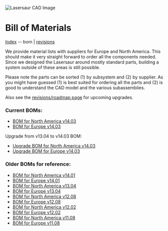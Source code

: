 ![Lasersaur CAD Image](http://farm9.staticflickr.com/8156/7139609703_b8134916f2_z.jpg)

Bill of Materials
==========

[Index](index.md) -- bom | [revisions](revisions.md)

We provide material lists with suppliers for Europe and North America. This should make it very straight forward to order all the components needed. Since we designed the Lasersaur around mostly standard parts, building a system outside of these areas is still possible.

Please note the parts can be sorted (1) by subsystem and (2) by supplier. As you might have guessed (1) is best suited for ordering all the parts and (2) is good to understand the CAD model and the various subassemblies.

Also see the [revisions/roadmap page](revisions.md) for upcoming upgrades.

### Current BOMs:

*  [BOM for North America v14.03](boms/bom-1403-suppliers-usd)
*  [BOM for Europe v14.03](boms/bom-1403-suppliers-eur)


Upgrade from v13.04 to v14.03 BOM:

*  [Upgrade BOM for North America v14.03](http://labs.nortd.com/lasersaur/bom-1403upgrade-suppliers-usd)
*  [Upgrade BOM for Europe v14.03](http://labs.nortd.com/lasersaur/bom-1403upgrade-suppliers-eur)


### Older BOMs for reference:
*  [BOM for North America v14.01](http://labs.nortd.com/lasersaur/bom-suppliers-usd)
*  [BOM for Europe v14.01](http://labs.nortd.com/lasersaur/bom-suppliers-eur)
*  [BOM for North America v13.04](http://labs.nortd.com/lasersaur/bom-1304-suppliers-usd)
*  [BOM for Europe v13.04](http://labs.nortd.com/lasersaur/bom-1304-suppliers-eur)
*  [BOM for North America v12.08](http://labs.nortd.com/lasersaur/bom-one-suppliers-usd)
*  [BOM for Europe v12.08](http://labs.nortd.com/lasersaur/bom-one-suppliers-eur)
*  [BOM for North America v12.02](http://labs.nortd.com/lasersaur/bom-zero-suppliers-usd)
*  [BOM for Europe v12.02](http://labs.nortd.com/lasersaur/bom-zero-suppliers-eur)
*  [BOM for North America v11.08](http://labs.nortd.com/lasersaur/bom-alpha-suppliers-usd)
*  [BOM for Europe v11.08](http://labs.nortd.com/lasersaur/bom-alpha-suppliers-eur)
